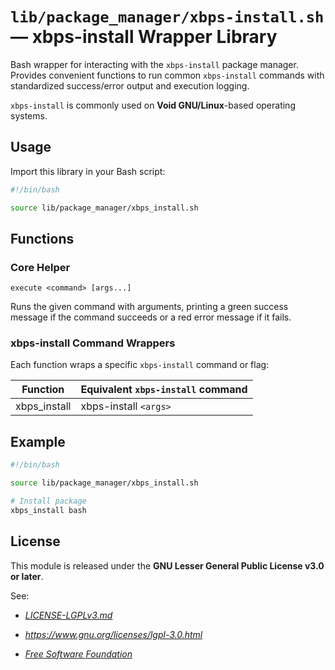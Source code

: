 # `lib/package_manager/xbps-install.sh` — xbps-install Wrapper Library

Bash wrapper for interacting with the `xbps-install` package manager. Provides convenient functions to run common `xbps-install` commands with standardized success/error output and execution logging.

`xbps-install` is commonly used on **Void GNU/Linux**-based operating systems.

## Usage

Import this library in your Bash script:

```bash
#!/bin/bash

source lib/package_manager/xbps_install.sh
```

## Functions

### Core Helper

`execute <command> [args...]`

Runs the given command with arguments, printing a green success message if the command succeeds or a red error message if it fails.

### xbps-install Command Wrappers

Each function wraps a specific `xbps-install` command or flag:

| **Function** | **Equivalent `xbps-install` command** |
|--------------|---------------------------------------|
| xbps_install | xbps-install `<args>`                 |

## Example

```bash
#!/bin/bash

source lib/package_manager/xbps_install.sh

# Install package
xbps_install bash
```

## License

This module is released under the **GNU Lesser General Public License v3.0 or later**.

See:

- [_LICENSE-LGPLv3.md_](https://github.com/Archetypum/tum-bash/blob/master/LICENSE-LGPLv3.md)

- _https://www.gnu.org/licenses/lgpl-3.0.html_

- [_Free Software Foundation_](https://www.fsf.org/)
